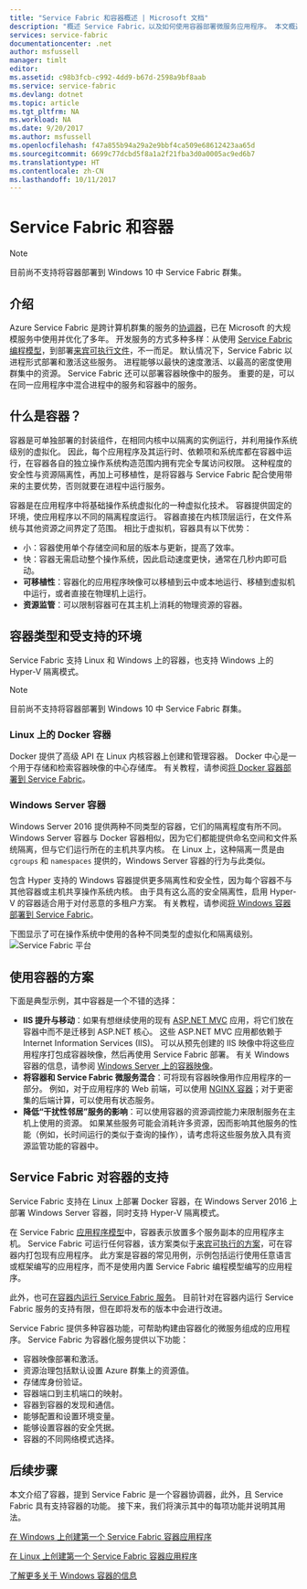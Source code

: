 ```yaml
---
title: "Service Fabric 和容器概述 | Microsoft 文档"
description: "概述 Service Fabric，以及如何使用容器部署微服务应用程序。 本文概述容器的用法以及 Service Fabric 提供的功能。"
services: service-fabric
documentationcenter: .net
author: msfussell
manager: timlt
editor: 
ms.assetid: c98b3fcb-c992-4dd9-b67d-2598a9bf8aab
ms.service: service-fabric
ms.devlang: dotnet
ms.topic: article
ms.tgt_pltfrm: NA
ms.workload: NA
ms.date: 9/20/2017
ms.author: msfussell
ms.openlocfilehash: f47a855b94a29a2e9bbf4ca509e68612423aa65d
ms.sourcegitcommit: 6699c77dcbd5f8a1a2f21fba3d0a0005ac9ed6b7
ms.translationtype: HT
ms.contentlocale: zh-CN
ms.lasthandoff: 10/11/2017
---
```

# <a name="service-fabric-and-containers"></a>Service Fabric 和容器
> [!NOTE]
> 目前尚不支持将容器部署到 Windows 10 中 Service Fabric 群集。 
>   

## <a name="introduction"></a>介绍
Azure Service Fabric 是跨计算机群集的服务的[协调器](service-fabric-cluster-resource-manager-introduction.md)，已在 Microsoft 的大规模服务中使用并优化了多年。 开发服务的方式多种多样：从使用 [Service Fabric 编程模型](service-fabric-choose-framework.md)，到部署[来宾可执行文件](service-fabric-deploy-existing-app.md)，不一而足。 默认情况下，Service Fabric 以进程形式部署和激活这些服务。 进程能够以最快的速度激活、以最高的密度使用群集中的资源。 Service Fabric 还可以部署容器映像中的服务。 重要的是，可以在同一应用程序中混合进程中的服务和容器中的服务。   

## <a name="what-are-containers"></a>什么是容器？
容器是可单独部署的封装组件，在相同内核中以隔离的实例运行，并利用操作系统级别的虚拟化。 因此，每个应用程序及其运行时、依赖项和系统库都在容器中运行，在容器各自的独立操作系统构造范围内拥有完全专属访问权限。 这种程度的安全性与资源隔离性，再加上可移植性，是将容器与 Service Fabric 配合使用带来的主要优势，否则就要在进程中运行服务。

容器是在应用程序中将基础操作系统虚拟化的一种虚拟化技术。 容器提供固定的环境，使应用程序以不同的隔离程度运行。 容器直接在内核顶层运行，在文件系统与其他资源之间界定了范围。 相比于虚拟机，容器具有以下优势：

* 小：容器使用单个存储空间和层的版本与更新，提高了效率。
* 快：容器无需启动整个操作系统，因此启动速度更快，通常在几秒内即可启动。
* **可移植性**：容器化的应用程序映像可以移植到云中或本地运行、移植到虚拟机中运行，或者直接在物理机上运行。
* **资源监管**：可以限制容器可在其主机上消耗的物理资源的容器。

## <a name="container-types-and-supported-environments"></a>容器类型和受支持的环境
Service Fabric 支持 Linux 和 Windows 上的容器，也支持 Windows 上的 Hyper-V 隔离模式。 

> [!NOTE]
> 目前尚不支持将容器部署到 Windows 10 中 Service Fabric 群集。 
> 

### <a name="docker-containers-on-linux"></a>Linux 上的 Docker 容器
Docker 提供了高级 API 在 Linux 内核容器上创建和管理容器。 Docker 中心是一个用于存储和检索容器映像的中心存储库。
有关教程，请参阅[将 Docker 容器部署到 Service Fabric](service-fabric-get-started-containers-linux.md)。

### <a name="windows-server-containers"></a>Windows Server 容器
Windows Server 2016 提供两种不同类型的容器，它们的隔离程度有所不同。 Windows Server 容器与 Docker 容器相似，因为它们都能提供命名空间和文件系统隔离，但与它们运行所在的主机共享内核。 在 Linux 上，这种隔离一贯是由 `cgroups` 和 `namespaces` 提供的，Windows Server 容器的行为与此类似。

包含 Hyper 支持的 Windows 容器提供更多隔离性和安全性，因为每个容器不与其他容器或主机共享操作系统内核。 由于具有这么高的安全隔离性，启用 Hyper-V 的容器适合用于对付恶意的多租户方案。
有关教程，请参阅[将 Windows 容器部署到 Service Fabric](service-fabric-get-started-containers.md)。

下图显示了可在操作系统中使用的各种不同类型的虚拟化和隔离级别。
![Service Fabric 平台][Image1]

## <a name="scenarios-for-using-containers"></a>使用容器的方案
下面是典型示例，其中容器是一个不错的选择：

* **IIS 提升与移动**：如果有想继续使用的现有 [ASP.NET MVC](https://www.asp.net/mvc) 应用，将它们放在容器中而不是迁移到 ASP.NET 核心。 这些 ASP.NET MVC 应用都依赖于 Internet Information Services (IIS)。 可以从预先创建的 IIS 映像中将这些应用程序打包成容器映像，然后再使用 Service Fabric 部署。 有关 Windows 容器的信息，请参阅 [Windows Server 上的容器映像](https://docs.microsoft.com/en-us/virtualization/windowscontainers/quick-start/quick-start-windows-server)。
* **将容器和 Service Fabric 微服务混合**：可将现有容器映像用作应用程序的一部分。 例如，对于应用程序的 Web 前端，可以使用 [NGINX 容器](https://hub.docker.com/_/nginx/)；对于更密集的后端计算，可以使用有状态服务。
* **降低“干扰性邻居”服务的影响**：可以使用容器的资源调控能力来限制服务在主机上使用的资源。 如果某些服务可能会消耗许多资源，因而影响其他服务的性能（例如，长时间运行的类似于查询的操作），请考虑将这些服务放入具有资源监管功能的容器中。

## <a name="service-fabric-support-for-containers"></a>Service Fabric 对容器的支持
Service Fabric 支持在 Linux 上部署 Docker 容器，在 Windows Server 2016 上部署 Windows Server 容器，同时支持 Hyper-V 隔离模式。 

在 Service Fabric [应用程序模型](service-fabric-application-model.md)中，容器表示放置多个服务副本的应用程序主机。 Service Fabric 可运行任何容器，该方案类似于[来宾可执行的方案](service-fabric-deploy-existing-app.md)，可在容器内打包现有应用程序。 此方案是容器的常见用例，示例包括运行使用任意语言或框架编写的应用程序，而不是使用内置 Service Fabric 编程模型编写的应用程序。

此外，也可[在容器内运行 Service Fabric 服务](service-fabric-services-inside-containers.md)。 目前针对在容器内运行 Service Fabric 服务的支持有限，但在即将发布的版本中会进行改进。

Service Fabric 提供多种容器功能，可帮助构建由容器化的微服务组成的应用程序。 Service Fabric 为容器化服务提供以下功能：

* 容器映像部署和激活。
* 资源治理包括默认设置 Azure 群集上的资源值。
* 存储库身份验证。
* 容器端口到主机端口的映射。
* 容器到容器的发现和通信。
* 能够配置和设置环境变量。
* 能够设置容器的安全凭据。
* 容器的不同网络模式选择。

## <a name="next-steps"></a>后续步骤
本文介绍了容器，提到 Service Fabric 是一个容器协调器，此外，且 Service Fabric 具有支持容器的功能。 接下来，我们将演示其中的每项功能并说明其用法。

[在 Windows 上创建第一个 Service Fabric 容器应用程序](service-fabric-get-started-containers.md)

[在 Linux 上创建第一个 Service Fabric 容器应用程序](service-fabric-get-started-containers-linux.md)

[了解更多关于 Windows 容器的信息](https://docs.microsoft.com/en-us/virtualization/windowscontainers/about/)

[Image1]: media/service-fabric-containers/Service-Fabric-Types-of-Isolation.png
